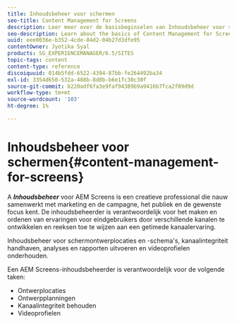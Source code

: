```yaml
---
title: Inhoudsbeheer voor schermen
seo-title: Content Management for Screens
description: Leer meer over de basisbeginselen van Inhoudsbeheer voor schermen.
seo-description: Learn about the basics of Content Management for Screens.
uuid: eee0036e-b352-4cde-84d2-04b27d3dfe95
contentOwner: Jyotika Syal
products: SG_EXPERIENCEMANAGER/6.5/SITES
topic-tags: content
content-type: reference
discoiquuid: 014b5fdd-6522-4394-87bb-fe264492ba34
exl-id: 3354d650-532a-488b-8d8b-b6e1fc30c30f
source-git-commit: b220adf6fa3e9faf94389b9a9416b7fca2f89d9d
workflow-type: tm+mt
source-wordcount: '103'
ht-degree: 1%

---
```


# Inhoudsbeheer voor schermen{#content-management-for-screens}

A ***Inhoudsbeheer*** voor AEM Screens is een creatieve professional die nauw samenwerkt met marketing en de campagne, het publiek en de gewenste focus kent. De inhoudsbeheerder is verantwoordelijk voor het maken en ordenen van ervaringen voor eindgebruikers door verschillende kanalen te ontwikkelen en reeksen toe te wijzen aan een getimede kanaalervaring.

Inhoudsbeheer voor schermontwerplocaties en -schema&#39;s, kanaalintegriteit handhaven, analyses en rapporten uitvoeren en videoprofielen onderhouden.

Een AEM Screens-inhoudsbeheerder is verantwoordelijk voor de volgende taken:

* Ontwerplocaties
* Ontwerpplanningen
* Kanaalintegriteit behouden
* Videoprofielen
